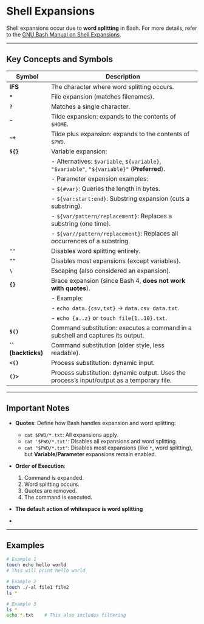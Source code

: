 # Shell Expansions

Shell expansions occur due to **word splitting** in Bash. For more details, refer to the [GNU Bash Manual on Shell Expansions](https://www.gnu.org/software/bash/manual/html_node/Shell-Expansions.html).

---

## **Key Concepts and Symbols**

| **Symbol**          | **Description**                                                                                                                                         |
|----------------------|---------------------------------------------------------------------------------------------------------------------------------------------------------|
| **IFS**             | The character where word splitting occurs.                                                                                                             |
| **`*`**             | File expansion (matches filenames).                                                                                                                    |
| **`?`**             | Matches a single character.                                                                                                                            |
| **`~`**             | Tilde expansion: expands to the contents of `$HOME`.                                                                                                   |
| **`~+`**            | Tilde plus expansion: expands to the contents of `$PWD`.                                                                                               |
| **`${}`**           | Variable expansion:                                                                                                                                     |
|                      | - Alternatives: `$variable`, `${variable}`, `"$variable"`, `"${variable}"` (**Preferred**).                                                            |
|                      | - Parameter expansion examples:                                                                                                                       |
|                      |     - `${#var}`: Queries the length in bytes.                                                                                                         |
|                      |     - `${var:start:end}`: Substring expansion (cuts a substring).                                                                                     |
|                      |     - `${var/pattern/replacement}`: Replaces a substring (one time).                                                                                  |
|                      |     - `${var//pattern/replacement}`: Replaces all occurrences of a substring.                                                                         |
| **`''`**            | Disables word splitting entirely.                                                                                                                      |
| **`""`**            | Disables most expansions (except variables).                                                                                                           |
| **`\`**             | Escaping (also considered an expansion).                                                                                                               |
| **`{}`**            | Brace expansion (since Bash 4, **does not work with quotes**).                                                                                         |
|                      | - Example:                                                                                                                                             |
|                      |     - `echo data.{csv,txt}` → `data.csv data.txt`.                                                                                                    |
|                      |     - `echo {a..z}` or `touch file{1..10}.txt`.                                                                                                       |
| **`$()`**           | Command substitution: executes a command in a subshell and captures its output.                                                                        |
| **`` (backticks)**| Command substitution (older style, less readable).                                                                                                     |
| **`<()`**           | Process substitution: dynamic input.                                                                                                                   |
| **`()>`**           | Process substitution: dynamic output. Uses the process’s input/output as a temporary file.                                                            |

---

## **Important Notes**
- **Quotes**: Define how Bash handles expansion and word splitting:
  - `cat $PWD/*.txt`: All expansions apply.
  - `cat '$PWD/*.txt'`: Disables all expansions and word splitting.
  - `cat "$PWD/*.txt"`: Disables most expansions (like `*`, word splitting), but **Variable/Parameter** expansions remain enabled.

- **Order of Execution**:
  1. Command is expanded.
  2. Word splitting occurs.
  3. Quotes are removed.
  4. The command is executed.

- **The default action of whitespace is word splitting**
- 
---

## **Examples**

```bash
# Example 1
touch echo hello world
# This will print hello world

# Example 2
touch ./-al file1 file2
ls *

# Example 3
ls *
echo *.txt    # This also includes filtering
```